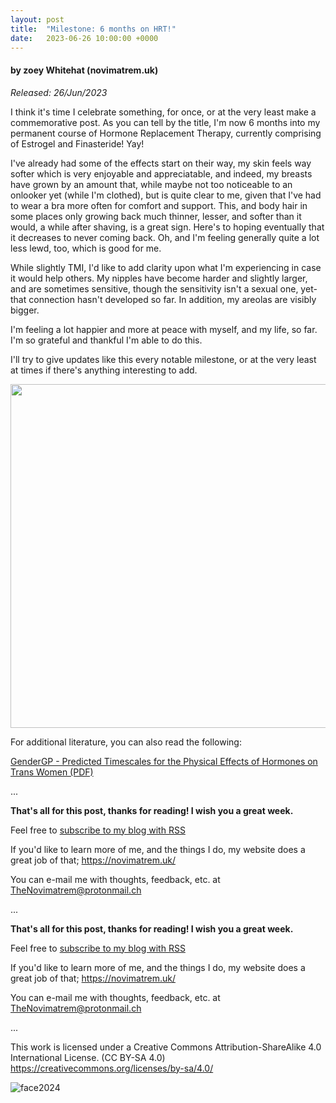 ```yaml
---
layout: post
title:  "Milestone: 6 months on HRT!"
date:   2023-06-26 10:00:00 +0000
---
```

#### by zoey Whitehat (novimatrem.uk)
*Released: 26/Jun/2023*

I think it's time I celebrate something, for once, or at the very least make a commemorative post. As you can tell by the title, I'm now 6 months into my permanent course of Hormone Replacement Therapy, currently comprising of Estrogel and Finasteride! Yay!

I've already had some of the effects start on their way, my skin feels way softer which is very enjoyable and appreciatable, and indeed, my breasts have grown by an amount that, while maybe not too noticeable to an onlooker yet (while I'm clothed), but is quite clear to me, given that I've had to wear a bra more often for comfort and support. This, and body hair in some places only growing back much thinner, lesser, and softer than it would, a while after shaving, is a great sign. Here's to hoping eventually that it decreases to never coming back. Oh, and I'm feeling generally quite a lot less lewd, too, which is good for me.

While slightly TMI, I'd like to add clarity upon what I'm experiencing in case it would help others. My nipples have become harder and slightly larger, and are sometimes sensitive, though the sensitivity isn't a sexual one, yet- that connection hasn't developed so far. In addition, my areolas are visibly bigger.

I'm feeling a lot happier and more at peace with myself, and my life, so far. I'm so grateful and thankful I'm able to do this.

I'll try to give updates like this every notable milestone, or at the very least at times if there's anything interesting to add.

<img src="https://gitlab.com/Novimatrem/blog/-/raw/master/_postImagesUsed/hrt0.png" style="height:auto; width:550px;">

For additional literature, you can also read the following:

<a href="https://www.gendergp.com/wp-content/uploads/2021/07/GenderGP_Factsheet_PredictedTimescalesForThePhysicalEffectsOfHormones_ForTransWomen_2021_07_08.pdf" target="_blank">GenderGP - Predicted Timescales for the Physical Effects of Hormones on Trans Women (PDF)</a>

...

**That's all for this post, thanks for reading! I wish you a great week.**

Feel free to <a href="https://novimatrem.gitlab.io/blog/feed.xml" target="_blank">subscribe to my blog with RSS</a>

If you'd like to learn more of me, and the things I do, my website does a great job of that; <a href="https://novimatrem.uk/" target="_blank">https://novimatrem.uk/</a>

You can e-mail me with thoughts, feedback, etc. at [TheNovimatrem@protonmail.ch](mailto:TheNovimatrem@protonmail.ch)

...

**That's all for this post, thanks for reading! I wish you a great week.**

Feel free to <a href="https://novimatrem.gitlab.io/blog/feed.xml" target="_blank">subscribe to my blog with RSS</a>

If you'd like to learn more of me, and the things I do, my website does a great job of that; <a href="https://novimatrem.uk/" target="_blank">https://novimatrem.uk/</a>

You can e-mail me with thoughts, feedback, etc. at [TheNovimatrem@protonmail.ch](mailto:TheNovimatrem@protonmail.ch)

...

This work is licensed under a Creative Commons Attribution-ShareAlike 4.0 International License. (CC BY-SA 4.0)
<a href="https://creativecommons.org/licenses/by-sa/4.0/" target="_blank">https://creativecommons.org/licenses/by-sa/4.0/</a>

![face2024](https://gitlab.com/Novimatrem/blog/-/raw/master/face2024.png)
